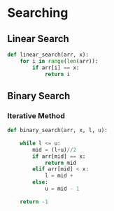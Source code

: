 # Searching

## Linear Search

```python
def linear_search(arr, x):
    for i in range(len(arr)):
        if arr[i] == x:
            return i
```

## Binary Search

### Iterative Method

```python
def binary_search(arr, x, l, u):
    
    while l <= u:
        mid = (l+u)//2
        if arr[mid] == x:
            return mid
        elif arr[mid] < x:
            l = mid + 
        else:
            u = mid - 1
            
	return -1
```

